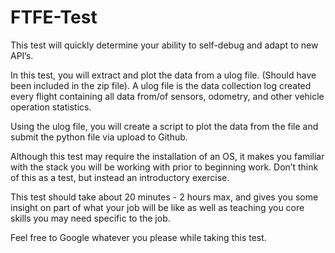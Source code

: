 # FTFE-Test
This test will quickly determine your ability to self-debug and adapt to new API’s.

In this test, you will extract and plot the data from a ulog file. (Should have been included in the zip file). A ulog file is the data collection log 
created every flight containing all data from/of sensors, odometry, and other vehicle operation statistics.

Using the ulog file, you will create a script to plot the data from the file and submit the python file via upload to Github.

Although this test may require the installation of an OS, it makes you familiar with the stack you will be working with prior to beginning work. Don’t 
think of this as a test, but instead an introductory exercise.

This test should take about 20 minutes - 2 hours max, and gives you some insight on part of what your job will be like as well as teaching you 
core skills you may need specific to the job.

Feel free to Google whatever you please while taking this test.